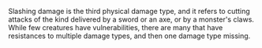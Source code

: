 Slashing damage is the third physical damage type, and it refers to cutting attacks of the kind delivered by a sword or an axe, or by a monster's claws. While few creatures have vulnerabilities, there are many that have resistances to multiple damage types, and then one damage type missing.